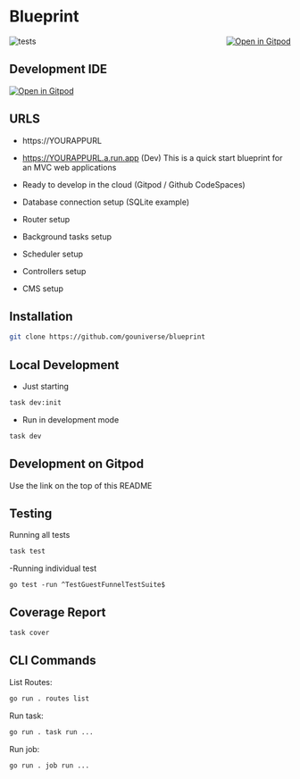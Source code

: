 # Blueprint 

<a href="https://gitpod.io/#https://github.com/gouniverse/blueprint" style="float:right;" target="_blank"><img src="https://gitpod.io/button/open-in-gitpod.svg" alt="Open in Gitpod" loading="lazy"></a>

![tests](https://github.com/gouniverse/blueprint/workflows/tests/badge.svg)

## Development IDE

<a href="https://gitpod.io/#https://github.com/gouniverse/blueprint" style="float:right:" target="_blank">
    <img src="https://gitpod.io/button/open-in-gitpod.svg" alt="Open in Gitpod" loading="lazy">
</a>

## URLS

- https://YOURAPPURL
- https://YOURAPPURL.a.run.app (Dev)
This is a quick start blueprint for an MVC web applications

- Ready to develop in the cloud (Gitpod / Github CodeSpaces)
- Database connection setup (SQLite example)
- Router setup
- Background tasks setup
- Scheduler setup
- Controllers setup
- CMS setup

## Installation

```bash
git clone https://github.com/gouniverse/blueprint
```

## Local Development

- Just starting
```bash
task dev:init
```

- Run in development mode
```bash
task dev
```

## Development on Gitpod

Use the link on the top of this README

## Testing

Running all tests

```bash
task test
```

-Running individual test

```
go test -run ^TestGuestFunnelTestSuite$
```

## Coverage Report

```bash
task cover
```

## CLI Commands

List Routes:

```bash
go run . routes list
```

Run task:

```bash
go run . task run ...
```

Run job:

```bash
go run . job run ...
```
